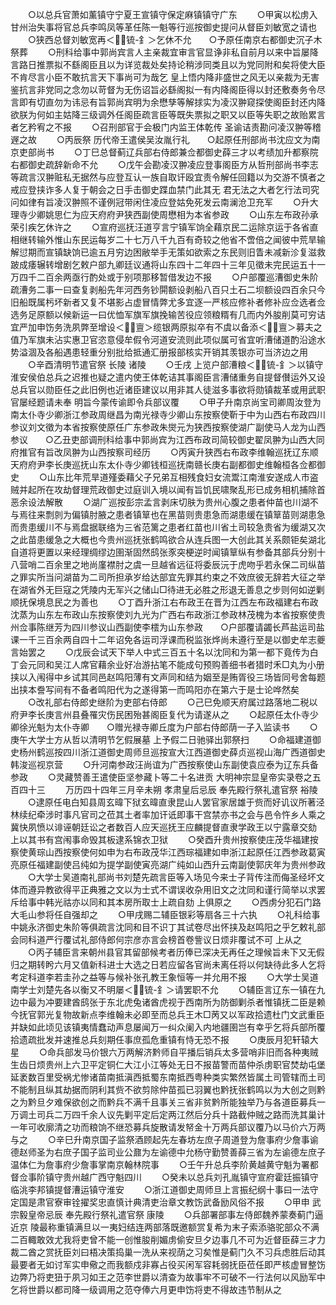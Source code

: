 <!-- { "loadSidebar": true } -->
　　○以总兵官萧如薰镇守宁夏王宣镇守保定麻镇镇守广东
　　○甲寅以松虏入甘州治失事将官总兵李鸣凤等革任陈一魁等行巡按御史提问从督臣刘敏宽之请也
　　○狭西总督刘敏宽再＜锍-釒＞乞休不允　　○予原任南京右都御史沉子木祭葬
　　○刑科给事中郭尚宾言人主亲裁宜审言官显诤非私自前月以来中旨屡降言路日推票拟不繇阁臣且以为详览裁处矣持论稍涉同类且以为党同附和矣将使大臣不肯尽言小臣不敢抗言天下事尚可为哉乞  皇上悟内降非盛世之风无以亲裁为无害鉴抗言非党同之念勿以苛督为无伤诏旨必繇阁拟一有内降阁臣得以封还敷奏务令尽言即有切直勿为讳忌有旨郭尚宾明为余懋孳等解捄实为凌汉翀窥探使阁臣封还内降欲朕为何如主姑降三级调外任阁臣疏言臣等既失票拟之职又以臣等失职之故贻累言者乞矜宥之不报
　　○召刑部官于会极门内监王体乾传  圣谕诘责勘问凌汉翀等稽遟之故
　　○丙辰祭  历代帝王遣侯吴汝胤行礼　　○起原任刑部尚书沈应文为南京吏部尚书
　　○丁巳总督蓟辽兵部右侍郎兼佥都御史薛三才以考绩加升都察院右都御史疏辞新命不允
　　○戊午会勘凌汉翀凌应登事阁臣方从哲刑部尚书李志等疏言汉翀赃私无据然与应登互认一族自取讦殴宜责令解任回籍以为交游不慎者之戒应登挟诈多人复于朝会之日手击御史蹀血禁门此其无  君无法之大者乞行法司究问如律有旨凌汉翀照不谨例冠带闲住凌应登姑免死发云南澜沧卫充军
　　○升大理寺少卿姚思仁为应天府府尹狭西副使周懋相为本省参政
　　○山东左布政孙承荣引疾乞休许之
　　○宣府巡抚汪道亨言宁镇军饷全藉京民二运除京运于各省直相继转输外惟山东民运每岁二十七万八千九百有奇较之他省不啻倍之闻彼中荒旱输解愆期而宣镇缺饷已逾五月穷边困敝举手无策如欲索之东民则旧眚未减新沴复滋救跛成痿辗转增剧乞敕户部九卿廷议通将山东四十二年四十三年见徵未完民运五十一万四千二百余两亟行酌处或于别项那移暂借发边不报
　　○户部覆巡漕御史朱阶疏漕务二事一曰查复剥船先年河西务钞閞额设剥船八百只土石二坝额设四百余只今旧船既属杇坏新者又复不堪影占虚冒情弊尤多宜逐一严核应修补者修补应佥选者佥选务足原额以候新运一曰优恤军旗军旗挽输苦役应领粮糈有几而内外朘削莫可穷诘宜严加申饬务洗夙弊至增设＜亶＞缆银两原拟卒有不虞以备添＜亶＞募夫之值乃军旗未沾实惠卫官恣意侵牟假令河道安流则此项似属可省宜听漕储道酌沿途水势溢涸及各船遇患轻重分别批给抵通汇册报部核实开销其羡银亦可当济边之用
　　○辛酉清明节遣官祭  长陵  诸陵
　　○壬戌  上览户部漕粮＜锍-釒＞以镇守淮安侯伯总兵之迟推也疑之遣内使王体乾诘其事阁臣言漕储重务自提督儧运外又设总兵官以勋臣任之此旧例也近诸臣建议以用非其人徒滋多事欲将勋镇裁革或用武职官屡经题请未奉  明旨今蒙传谕即令兵部议覆
　　○甲子升南京尚宝司卿周汝登为南太仆寺少卿浙江参政周继昌为南光禄寺少卿山东按察使靳于中为山西右布政四川参议刘文徵为本省按察使原任广东参政朱爕元为狭西按察使湖广副使马人龙为山西参议　　○乙丑吏部调刑科给事中郭尚宾为江西布政司简较御史翟凤翀为山西大同府推官有旨改凤翀为山西按察司经历
　　○丙寅升狭西右布政李维翰巡抚辽东顺天府府尹李长庚巡抚山东太仆寺少卿钱桓巡抚南赣长庚右副都御史维翰桓各佥都御史
　　○山东比年荒旱道殣委藉父子兄弟互相残食妇女流鬻江南淮安遂成人市盗贼并起所在攻劫督理荒政御史过庭训入境以闻有旨饥民啸聚乱形已成务相机捕除首恶余设法解散
　　○湖广巡按彭宗孟言剥床切肤为贵州心腹之患者仲苗也川湖不与焉往来剽剠为偏镇肘腋之患者镇筸也在黑苗则贵患急而湖患缓在镇筸苗则湖患急而贵患缓川不与焉盘据联络为三省范篱之患者红苗也川省土司较急贵省为缓湖又次之此苗患缓急之大概也今贵州巡抚张鹤鸣欲合从连兵图一大创此其关系颇钜矣湖北自道将更置以来经理绸缪边圉渐固然鸱张豕突梗逆时闻镇筸纵有参备其部兵分别十八营哨二百余里之地尚廑襟肘之虞一旦越省远征将委辰沅于虎吻乎若永保二司纵苗之罪实所当问湖苗为二司所担承岁给达部宜先罪其约束之不效庶彼无辞若大征之举在湖省外无巨寇之凭陵内无军兴之储山□待进无必胜之形退无善息之步则何如逆剿顺抚保境息民之为善也
　　○丁酉升浙江右布政王在晋为江西左布政福建右布政沈蒸为山东左布政山东按察使刘九光为广西右布政浙江参政林茂槐为本省按察使贵州佥事陈继芳为四川参议山西副使李橒为山东参政　　○户部覆请蠲长芦盐运司盐课一千三百余两自四十二年诏免各运司浮课而税监张烨尚未遵行至是以御史牟志夔言始罢之
　　○戊辰会试天下举人中式三百五十名以沈同和为第一都下竟传为白丁会元同和吴江人席官藉余业好冶游拈笔不能成句预购善细书者猎时禾□丸为小册挟以入闱得中乡试其同邑赵鸣阳薄有文声同和结为姻至是贿胥役三场皆同号舍每题出挟本誊写间有不备者鸣阳代为之遂得第一而鸣阳亦在第六于是士论哗然矣
　　○改礼部右侍郎史继阶为吏部右侍郎
　　○己巳免顺天府属过路落地二税以府尹李长庚言州县叠罹灾伤民困殆甚阁臣复代为请遂从之
　　○起原任太仆寺少卿徐光魁为太仆寺卿　　○赠光禄寺卿丘度为户部右侍郎荫一子入监读书
　　○庚午大学士方从哲以清明节乞假展墓  上予假二日驰驿出郭祭扫
　　○命福建道御史杨州鹤巡按四川浙江道御史周师旦巡按宣大江西道御史薛贞巡视山海广西道御史韩浚巡视京营
　　○升河南参政汪尚谊为广西按察使山东副使袁应泰为辽东兵备参政
　　○灵藏赞善王遣使臣坚参藏卜等二十名进贡
大明神宗显皇帝实录卷之五百四十三
　　万历四十四年三月辛未朔  孝肃皇后忌辰  奉先殿行祭礼遣官祭  裕陵
　　○逮原任电白知县周玄暐下狱玄暐直隶昆山人罢官家居雄于赀而好讥议所著泾林续纪牵涉时事凡官司之莅其土者率加讦诋即事干宫禁亦书之会与邑令忤乡人乘之冀快夙愤以诽诬朝廷讼之者数百人应天巡抚王应麟提督直隶学政王以宁露章交劾  上以其书有宫闱事命毁其板逮系锦衣卫狱
　　○癸酉升贵州按察使庄茂华福建按察使黄琮山西按察使何如申为右布政茂华江西琮福建如申浙江起原任江西参政葛寅亮原任福建副使吕纯如为提学副使寅亮湖广纯如山西升云南副使郭庆年为贵州参政
　　○大学士吴道南礼部尚书刘楚先疏言臣等入场见今来士子背传注而侮圣经坏文体而遵异教欲得平正典雅之文以为士式不谓误收杂用旧文之沈同和谨行简举以求罢斥给事中韩光祜亦以同和其本房所取士上疏自劾  上俱原之
　　○西虏分犯石门路大毛山参将任自强却之
　　○甲戌赐二辅臣银彩等扇各三十六执
　　○礼科给事中姚永济御史朱阶等俱疏言沈同和目不识丁其试卷尽出怀挟及赵鸣阳之乎乞敕礼部会同科道严行覆试礼部侍郎何宗彦亦言会榜首卷訾议日烦非覆试不可  上从之
　　○丙子辅臣言来朝州县官其留部候考者历俸已深决无再任之理候旨未下又无假归之期转盻六月又值新科进士大选之日若应留各官尚未离任将以何缺待此多人乞将考定科道李若圭孙之益等与候补张孔教王象恒等一并允用不报
　　○大学士吴道南学士刘楚先各以衡又不明屡＜锍-釒＞请罢职不允
　　○辅臣言辽东一镇在九边中最为冲要建酋鸱张于东北虎兔诸酋虎视于西南所为防御剿杀者惟镇抚二臣是赖今抚官郭光复物故新点李维翰未必即至而总兵王木□苪又以军政拾遗杜门文武重臣并缺如此顷见该镇夷情蠢动声息屡闻万一纠众阑入内地疆圉岂有幸乎乞将兵部所覆拾遗疏批发并速推总兵刻期任事庶孤危重镇有恃无恐不报
　　○庚辰月犯轩辕大星
　　○命兵部发马价银六万两解济黔师自平播后销兵太多营哨非旧而各种夷贼生齿日烦贵州上六卫平定铜仁大江小江等处无日不报苗警而苗仲杀虏职官焚劫屯堡延袤数百里受祸尤惨诸苗南抵滇西抵蜀东南抵西粤种类实繁然皆属土司管辖而土司不能制且纵其劫据而阴利其赀不欲剪除仲苗孤已羽翼也黔抚张鹤鸣以为大创之则黔之为黔旦夕难保欲创之而黔兵不满千且事关三省非贫黔所能独举乃与各道臣募兵一万调土司兵二万四千余人议先剿平定后定两江然后分兵十路截仲贼之路而洗其巢计一年可收廓清之功而粮饷不继恐募兵旋散请发帑金十万两兵部议覆乃以马价六万两与之
　　○辛巳升南京国子监祭酒顾起先左春坊左庶子周道登为詹事府少詹事谕德赵师圣为右庶子国子监司业公鼐为左谕德中允杨守勤赞善薛三省为左谕德左庶子温体仁为詹事府少詹事掌南京翰林院事
　　○壬午升总兵李阶黄越黄守魁为署都督佥事阶镇守贵州越广西守魁四川
　　○癸未以总兵刘孔胤镇守宣府霍廷振镇守临洮李邦镇提督漕运镇守淮安
　　○浙江道御史周师旦上言振纪纲十事曰一法守定国是肃官寮审铨擢奖忠直慎计典清吏治章文教饬武备励风俗不报
　　○甲申  武宗毅皇帝忌辰  奉先殿行祭礼遣官祭  康陵
　　○兵部署部事左侍郎魏养蒙奏蓟门逼近京  陵最称重镇满旦以一夷妇结连两部落既邀额赏复希为末子索添骆驼部众不满二百輙敢效尤我将吏曾不能一创惟朘削媚虏偷安旦夕边事几不可为近督臣薛三才力裁二酋之赏抚臣刘曰梧决策捣巢一洗从来视荫之习矣惟是蓟门久不习兵虑胜后动其最要者无如讨军实申儆之而我额戍非寡占役买闲军容耗弱抚臣莅任即严核虚冒整饬边弊乃将吏狃于夙习如王之范李世爵以清查为故事牢不可破不一行法何以风励军中乞将世爵以都司降一级调用之范夺俸六月更申饬将吏不得故违节制从之
